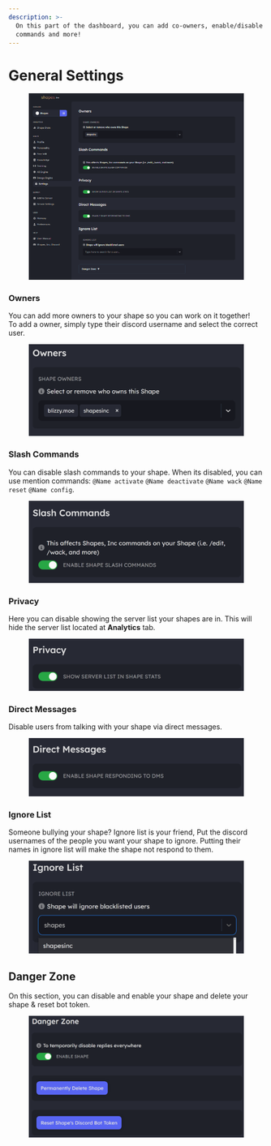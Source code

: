 ```yaml
---
description: >-
  On this part of the dashboard, you can add co-owners, enable/disable slash
  commands and more!
---
```


# General Settings

<figure><img src="../.gitbook/assets/image (80).png" alt=""><figcaption></figcaption></figure>



### Owners

You can add more owners to your shape so you can work on it together!\
To add a owner, simply type their discord username and select the correct user.

<figure><img src="../.gitbook/assets/image (2) (1) (1).png" alt=""><figcaption></figcaption></figure>

### Slash Commands

You can disable slash commands to your shape. When its disabled, you can use mention commands: `@Name activate` `@Name deactivate` `@Name wack` `@Name reset` `@Name config`.

<figure><img src="../.gitbook/assets/image (1) (1) (1) (1).png" alt=""><figcaption></figcaption></figure>

### Privacy

Here you can disable showing the server list your shapes are in. This will hide the server list located at **Analytics** tab.

<figure><img src="../.gitbook/assets/image (2) (1) (1) (1).png" alt=""><figcaption></figcaption></figure>

### Direct Messages

Disable users from talking with your shape via direct messages.

<figure><img src="../.gitbook/assets/image (3) (1) (1).png" alt=""><figcaption></figcaption></figure>

### Ignore List

Someone bullying your shape? Ignore list is your friend, Put the discord usernames of the people you want your shape to ignore. Putting their names in ignore list will make the shape not respond to them.

<figure><img src="../.gitbook/assets/image (4) (1) (1).png" alt=""><figcaption></figcaption></figure>

## Danger Zone

On this section, you can disable and enable your shape and delete your shape & reset bot token.

<figure><img src="../.gitbook/assets/image (5) (1).png" alt=""><figcaption></figcaption></figure>
